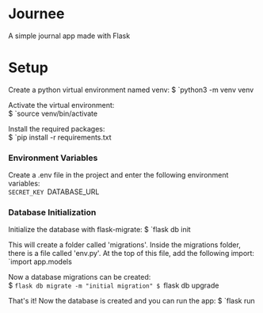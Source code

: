 # Journee
A simple journal app made with Flask

# Setup
Create a python virtual environment named venv: 
$ `python3 -m venv venv

Activate the virtual environment:   
$ `source venv/bin/activate

Install the required packages:  
$ `pip install -r requirements.txt

### Environment Variables
Create a .env file in the project and enter the following environment variables:    
`SECRET_KEY
`DATABASE_URL

### Database Initialization
Initialize the database with flask-migrate: 
$ `flask db init

This will create a folder called 'migrations'. Inside the migrations folder, there
is a file called 'env.py'. At the top of this file, add the following import:   
`import app.models

Now a database migrations can be created:   
$ `flask db migrate -m "initial migration"
$ `flask db upgrade

That's it! Now the database is created and you can run the app: 
$ `flask run